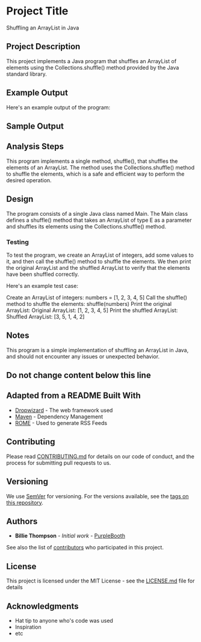 # Project Title
Shuffling an ArrayList in Java

## Project Description
This project implements a Java program that shuffles an ArrayList of elements using the Collections.shuffle() method provided by the Java standard library.

## Example Output
Here's an example output of the program:

## Sample Output

## Analysis Steps
This program implements a single method, shuffle(), that shuffles the elements of an ArrayList. The method uses the Collections.shuffle() method to shuffle the elements, which is a safe and efficient way to perform the desired operation.

## Design
The program consists of a single Java class named Main. The Main class defines a shuffle() method that takes an ArrayList of type E as a parameter and shuffles its elements using the Collections.shuffle() method.

### Testing
To test the program, we create an ArrayList of integers, add some values to it, and then call the shuffle() method to shuffle the elements. We then print the original ArrayList and the shuffled ArrayList to verify that the elements have been shuffled correctly.

Here's an example test case:

Create an ArrayList of integers: numbers = [1, 2, 3, 4, 5]
Call the shuffle() method to shuffle the elements: shuffle(numbers)
Print the original ArrayList: Original ArrayList: [1, 2, 3, 4, 5]
Print the shuffled ArrayList: Shuffled ArrayList: [3, 5, 1, 4, 2]
## Notes
This program is a simple implementation of shuffling an ArrayList in Java, and should not encounter any issues or unexpected behavior.

## Do not change content below this line
## Adapted from a README Built With

* [Dropwizard](http://www.dropwizard.io/1.0.2/docs/) - The web framework used
* [Maven](https://maven.apache.org/) - Dependency Management
* [ROME](https://rometools.github.io/rome/) - Used to generate RSS Feeds

## Contributing

Please read [CONTRIBUTING.md](https://gist.github.com/PurpleBooth/b24679402957c63ec426) for details on our code of conduct, and the process for submitting pull requests to us.

## Versioning

We use [SemVer](http://semver.org/) for versioning. For the versions available, see the [tags on this repository](https://github.com/your/project/tags). 

## Authors

* **Billie Thompson** - *Initial work* - [PurpleBooth](https://github.com/PurpleBooth)

See also the list of [contributors](https://github.com/your/project/contributors) who participated in this project.

## License

This project is licensed under the MIT License - see the [LICENSE.md](LICENSE.md) file for details

## Acknowledgments

* Hat tip to anyone who's code was used
* Inspiration
* etc
